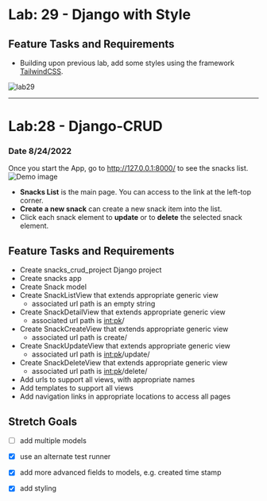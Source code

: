 # Lab: 29 - Django with Style

## Feature Tasks and Requirements
- Building upon previous lab, add some styles using the framework [TailwindCSS](https://tailwindcss.com/).

![lab29](https://i.imgur.com/WAp8vmu.jpg)

------
# Lab:28 - Django-CRUD 
### Date 8/24/2022

Once you start the App, go to http://127.0.0.1:8000/ to see the snacks list.
![Demo image](https://i.imgur.com/d1aXCKz.jpg)
- **Snacks List** is the main page. You can access to the link at the left-top corner.
- **Create a new snack** can create a new snack item into the list.
- Click each snack element to **update** or to **delete** the selected snack element.

## Feature Tasks and Requirements
- Create snacks_crud_project Django project
- Create snacks app
- Create Snack model
- Create SnackListView that extends appropriate generic view
  - associated url path is an empty string
- Create SnackDetailView that extends appropriate generic view
  - associated url path is <int:pk>/
- Create SnackCreateView that extends appropriate generic view
  - associated url path is create/
- Create SnackUpdateView that extends appropriate generic view
  - associated url path is <int:pk>/update/
- Create SnackDeleteView that extends appropriate generic view
  - associated url path is <int:pk>/delete/
- Add urls to support all views, with appropriate names
- Add templates to support all views
- Add navigation links in appropriate locations to access all pages
  
## Stretch Goals
- [ ] add multiple models
- [x] use an alternate test runner
- [x] add more advanced fields to models, e.g. created time stamp
- [x] add styling

